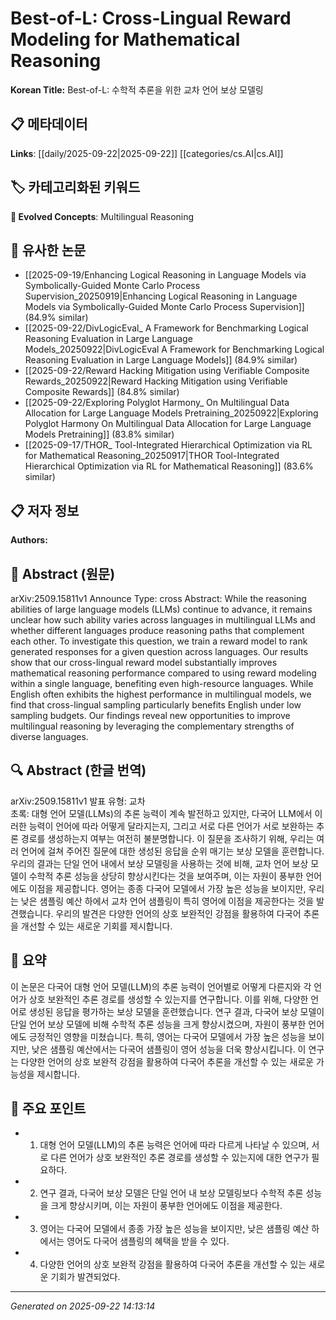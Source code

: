# Best-of-L: Cross-Lingual Reward Modeling for Mathematical Reasoning

**Korean Title:** Best-of-L: 수학적 추론을 위한 교차 언어 보상 모델링

## 📋 메타데이터

**Links**: [[daily/2025-09-22|2025-09-22]] [[categories/cs.AI|cs.AI]]

## 🏷️ 카테고리화된 키워드
**🚀 Evolved Concepts**: Multilingual Reasoning

## 🔗 유사한 논문
- [[2025-09-19/Enhancing Logical Reasoning in Language Models via Symbolically-Guided Monte Carlo Process Supervision_20250919|Enhancing Logical Reasoning in Language Models via Symbolically-Guided Monte Carlo Process Supervision]] (84.9% similar)
- [[2025-09-22/DivLogicEval_ A Framework for Benchmarking Logical Reasoning Evaluation in Large Language Models_20250922|DivLogicEval A Framework for Benchmarking Logical Reasoning Evaluation in Large Language Models]] (84.9% similar)
- [[2025-09-22/Reward Hacking Mitigation using Verifiable Composite Rewards_20250922|Reward Hacking Mitigation using Verifiable Composite Rewards]] (84.8% similar)
- [[2025-09-22/Exploring Polyglot Harmony_ On Multilingual Data Allocation for Large Language Models Pretraining_20250922|Exploring Polyglot Harmony On Multilingual Data Allocation for Large Language Models Pretraining]] (83.8% similar)
- [[2025-09-17/THOR_ Tool-Integrated Hierarchical Optimization via RL for Mathematical Reasoning_20250917|THOR Tool-Integrated Hierarchical Optimization via RL for Mathematical Reasoning]] (83.6% similar)

## 📋 저자 정보

**Authors:** 

## 📄 Abstract (원문)

arXiv:2509.15811v1 Announce Type: cross 
Abstract: While the reasoning abilities of large language models (LLMs) continue to advance, it remains unclear how such ability varies across languages in multilingual LLMs and whether different languages produce reasoning paths that complement each other. To investigate this question, we train a reward model to rank generated responses for a given question across languages. Our results show that our cross-lingual reward model substantially improves mathematical reasoning performance compared to using reward modeling within a single language, benefiting even high-resource languages. While English often exhibits the highest performance in multilingual models, we find that cross-lingual sampling particularly benefits English under low sampling budgets. Our findings reveal new opportunities to improve multilingual reasoning by leveraging the complementary strengths of diverse languages.

## 🔍 Abstract (한글 번역)

arXiv:2509.15811v1 발표 유형: 교차  
초록: 대형 언어 모델(LLMs)의 추론 능력이 계속 발전하고 있지만, 다국어 LLM에서 이러한 능력이 언어에 따라 어떻게 달라지는지, 그리고 서로 다른 언어가 서로 보완하는 추론 경로를 생성하는지 여부는 여전히 불분명합니다. 이 질문을 조사하기 위해, 우리는 여러 언어에 걸쳐 주어진 질문에 대한 생성된 응답을 순위 매기는 보상 모델을 훈련합니다. 우리의 결과는 단일 언어 내에서 보상 모델링을 사용하는 것에 비해, 교차 언어 보상 모델이 수학적 추론 성능을 상당히 향상시킨다는 것을 보여주며, 이는 자원이 풍부한 언어에도 이점을 제공합니다. 영어는 종종 다국어 모델에서 가장 높은 성능을 보이지만, 우리는 낮은 샘플링 예산 하에서 교차 언어 샘플링이 특히 영어에 이점을 제공한다는 것을 발견했습니다. 우리의 발견은 다양한 언어의 상호 보완적인 강점을 활용하여 다국어 추론을 개선할 수 있는 새로운 기회를 제시합니다.

## 📝 요약

이 논문은 다국어 대형 언어 모델(LLM)의 추론 능력이 언어별로 어떻게 다른지와 각 언어가 상호 보완적인 추론 경로를 생성할 수 있는지를 연구합니다. 이를 위해, 다양한 언어로 생성된 응답을 평가하는 보상 모델을 훈련했습니다. 연구 결과, 다국어 보상 모델이 단일 언어 보상 모델에 비해 수학적 추론 성능을 크게 향상시켰으며, 자원이 풍부한 언어에도 긍정적인 영향을 미쳤습니다. 특히, 영어는 다국어 모델에서 가장 높은 성능을 보이지만, 낮은 샘플링 예산에서는 다국어 샘플링이 영어 성능을 더욱 향상시킵니다. 이 연구는 다양한 언어의 상호 보완적 강점을 활용하여 다국어 추론을 개선할 수 있는 새로운 가능성을 제시합니다.

## 🎯 주요 포인트

- 1. 대형 언어 모델(LLM)의 추론 능력은 언어에 따라 다르게 나타날 수 있으며, 서로 다른 언어가 상호 보완적인 추론 경로를 생성할 수 있는지에 대한 연구가 필요하다.

- 2. 연구 결과, 다국어 보상 모델은 단일 언어 내 보상 모델링보다 수학적 추론 성능을 크게 향상시키며, 이는 자원이 풍부한 언어에도 이점을 제공한다.

- 3. 영어는 다국어 모델에서 종종 가장 높은 성능을 보이지만, 낮은 샘플링 예산 하에서는 영어도 다국어 샘플링의 혜택을 받을 수 있다.

- 4. 다양한 언어의 상호 보완적 강점을 활용하여 다국어 추론을 개선할 수 있는 새로운 기회가 발견되었다.

---

*Generated on 2025-09-22 14:13:14*
